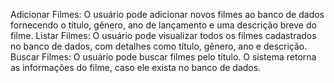 Adicionar Filmes: O usuário pode adicionar novos filmes ao banco de dados fornecendo o título, gênero, ano de lançamento e uma descrição breve do filme.
Listar Filmes: O usuário pode visualizar todos os filmes cadastrados no banco de dados, com detalhes como título, gênero, ano e descrição.
Buscar Filmes: O usuário pode buscar filmes pelo título. O sistema retorna as informações do filme, caso ele exista no banco de dados.
